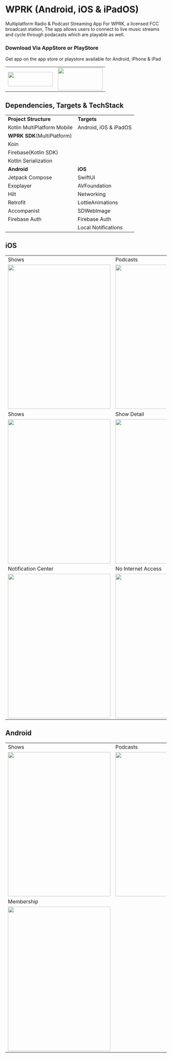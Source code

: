 # WPRK (Android, iOS & iPadOS)
Multiplatform Radio &amp; Podcast Streaming App For WPRK, a licensed FCC broadcast station,
The app allows users to connect to live music streams and cycle through
podacasts which are playable as well. 

### Download Via AppStore or PlayStore
Get app on the app store or playstore available for Android, iPhone & iPad
<table>
  <tr>   
     <td> <a href="https://apps.apple.com/us/app/wprk/id1588434109"  target="_blank" rel="noopener noreferrer"><img src="https://user-images.githubusercontent.com/49708426/137259580-5fbacaac-7fd3-4946-9412-7f1447e19075.png" width=140 height=45></a></td>
    <td><a href="https://play.google.com/store/apps/details?id=com.muse.wprk"  target="_blank" rel="noopener noreferrer"><img src="https://user-images.githubusercontent.com/49708426/152633576-d28488c9-68e1-4d5e-9922-b502e74d5c00.png"  width=140 height=70></a></td>
  </tr>
</table>

## Dependencies, Targets & TechStack 

<table>
    <tr>
    <td><b>Project Structure</b></td>
    <td><b>Targets</b></td>
  </tr>
  <tr>
    <td>Kotlin MultiPlatform Mobile</td>
    <td>Android, iOS & iPadOS </td>
  </tr>
    <tr>
    <td><b>WPRK SDK</b>(MultiPlatform)</td>
    <td> </td>
  </tr>
 <tr>
    <td>Koin</td>
    <td> </td>
  </tr>
  <tr>
    <td>Firebase(Kotlin SDK)</td>
    <td> </td>
  </tr>
  <tr>
    <td>Kotlin Serialization </td>
    <td> </td>
  </tr>
  <tr>
    <td><b>Android</b></td>
    <td><b>iOS</b></td>
  </tr>
   <tr>
    <td>Jetpack Compose</td>
     <td>SwiftUI</td>
  </tr>
    <tr>
    <td>Exoplayer</td>
     <td>AVFoundation</td>
  </tr>
  <tr>
    <td>Hilt</td>
     <td>Networking</td>
  </tr>
   <tr>
    <td>Retrofit</td>
     <td>LottieAnimations</td>
  </tr>
     <tr>
    <td>Accompanist</td>
     <td>SDWebImage</td>
  </tr>
  </tr>
     <tr>
    <td>Firebase Auth</td>
     <td>Firebase Auth</td>
  </tr>
  <tr>
    <td> </td>
     <td>Local Notifications</td>
  </tr>
  </table>
  
   ## iOS
 
<table>
  <tr>
    <td>Shows</td>
     <td>Podcasts</td>
     <td>Podcast Detail</td>
  </tr>
  <tr>
    <td><img src="https://user-images.githubusercontent.com/49708426/141029606-5a82154c-24d8-47dd-9b1c-be5ef36d4350.PNG" width=320 height=450></td>
    <td><img src="https://user-images.githubusercontent.com/49708426/141029832-c4c07611-d276-45d4-92bf-a231edf1d032.PNG" width=320 height=450></td>
    <td><img src="https://user-images.githubusercontent.com/49708426/141029908-6297cde3-62c7-47c7-8dea-30f22d2df7d8.PNG" width=320 height=450></td>
   
  </tr>
 <tr>
      <td>Shows</td>
       <td>Show Detail</td>
         <td>Memebership</td>


</td>
 <tr>
     <td><img src="https://user-images.githubusercontent.com/49708426/141028942-d7ec959e-a878-4776-afe0-2cf4b921ed7c.PNG" width=320 height=450></td>
     <td><img src="https://user-images.githubusercontent.com/49708426/141029142-2f8cc2bb-1aa3-4835-8ec3-a12fa70b49d4.PNG" width=320 height=450></td>
   <td><img src="https://user-images.githubusercontent.com/49708426/141030013-a9940049-b46d-418b-af37-4de521774b67.PNG" width=320 height=450></td>


 </tr>
   <tr>
     <td>Notification Center</td>
     <td>No Internet Access</td>
       <td> </td>
  </tr>
   <tr>
    <td><img src="https://user-images.githubusercontent.com/49708426/141029288-d09b00c5-d1c6-4e4e-992f-99b10329c5c2.PNG" width=320 height=450></td>
    <td><img src="https://user-images.githubusercontent.com/49708426/141029336-904407e2-ef09-4d8c-be10-9438d2645e69.jpeg" width=320 height=450></td>
       <td> </td>
  </tr>
</table>

  ## Android

<table>
  <tr>
    <td>Shows</td>
     <td>Podcasts</td>
     <td>Podcast Detail</td>
  </tr>
  <tr>
    <td><img src="https://user-images.githubusercontent.com/49708426/149205832-bd0d67f2-bb27-49b0-92b6-9ea2b15313f1.JPG" width=320 height=450></td>
    <td><img src="https://user-images.githubusercontent.com/49708426/149205934-289ba6d7-a516-4e34-99a2-15815032a22a.JPG" width=320 height=450</td>
    <td><img src="https://user-images.githubusercontent.com/49708426/149206195-0b2bb1a6-dade-4d9d-87f4-1c74385474c3.JPG" width=320 height=450</td>
  </tr>
  <tr>
     <td>Membership</td>
     <td> </td>
     <td> </td>

  </tr>
  <tr>
    <td><img src="https://user-images.githubusercontent.com/49708426/149206338-ed8162c4-0217-4fc2-824c-303fc54e3199.JPG" width=320 height=450></td>
     <td> </td>
     <td> </td>

  </tr>
</table>


